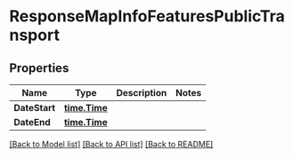# ResponseMapInfoFeaturesPublicTransport

## Properties

Name | Type | Description | Notes
------------ | ------------- | ------------- | -------------
**DateStart** | [**time.Time**](time.Time.md) |  | 
**DateEnd** | [**time.Time**](time.Time.md) |  | 

[[Back to Model list]](../README.md#documentation-for-models) [[Back to API list]](../README.md#documentation-for-api-endpoints) [[Back to README]](../README.md)


